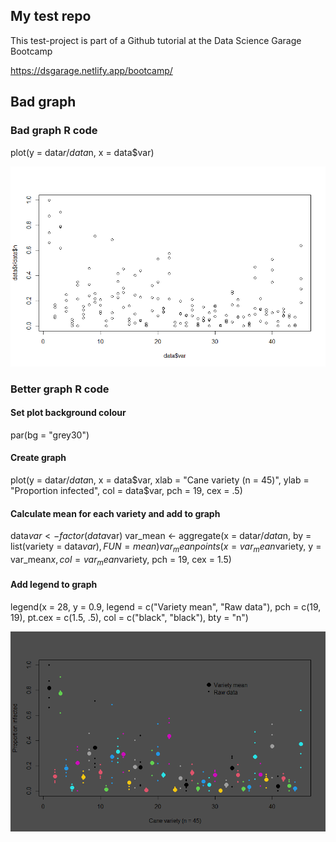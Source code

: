 ## My test repo

This test-project is part of a Github tutorial at the Data Science Garage Bootcamp

https://dsgarage.netlify.app/bootcamp/


## Bad graph

### Bad graph R code
plot(y = data$r/data$n,
      x = data$var)
      
![](bad-graph.png)

### Better graph R code

#### Set plot background colour
par(bg = "grey30")

#### Create graph
plot(y = data$r/data$n, 
     x = data$var,
     xlab = "Cane variety (n = 45)",
     ylab = "Proportion infected",
     col = data$var,
     pch = 19,
     cex = .5)
     
#### Calculate mean for each variety and add to graph
data$var <- factor(data$var)
var_mean <- aggregate(x = data$r/data$n,
                      by = list(variety = data$var),
                      FUN = mean)
var_mean
points(x = var_mean$variety,
       y = var_mean$x,
       col = var_mean$variety,
       pch = 19,
       cex = 1.5)
       
#### Add legend to graph
legend(x = 28, y = 0.9,
       legend = c("Variety mean", "Raw data"),
       pch = c(19, 19),
       pt.cex = c(1.5, .5),
       col = c("black", "black"),
       bty = "n")
       
![](good-graph.png)
